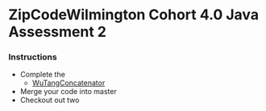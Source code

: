 # ZipCodeWilmington Cohort 4.0 Java Assessment 2

### Instructions
* Complete the
  * [WuTangConcatenator](./src/main/java/com/zipcodewilmington/assessment2/part1/README.md)
* Merge your code into master
* Checkout out two
